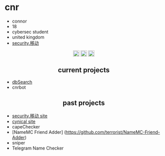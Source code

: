 <h1>cnr</h1>

- connor
- 18
- cybersec student
- united kingdom
- [security.移动](https://security.xn--6frz82g/)

<p align="center">
<a href="https://twitter.com/_cnrs" target="blank"><img align="center" src="https://cdn.jsdelivr.net/npm/simple-icons@3.0.1/icons/twitter.svg" alt="twitter" height="20" width="20" /></a>
<a href="https://github.com/terrorist" target="blank"><img align="center" src="https://cdn.jsdelivr.net/npm/simple-icons@3.0.1/icons/github.svg" alt="github" height="20" width="20" /></a>
<a href="https://twitter.com/_cnrs" target="blank"><img align="center" src="https://cdn.jsdelivr.net/npm/simple-icons@3.0.1/icons/telegram.svg" alt="telegram" height="20" width="20" /></a>
</p>


<h2 align="center">current projects</h2>

- [dbSearch](https://discord.gg/XvxE5Tu/)
- cnrbot

<h2 align="center">past projects</h2>

- [security.移动 site](https://security.xn--6frz82g/)
- [cynical site](https://cynical.co/)
- capeChecker
- [NameMC Friend Adder] (https://github.com/terrorist/NameMC-Friend-Adder)
- sniper
- Telegram Name Checker
